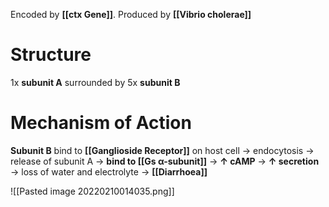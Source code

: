 Encoded by **[[ctx Gene]]**. Produced by **[[Vibrio cholerae]]**

# Structure
1x **subunit A** surrounded by 5x **subunit B**

# Mechanism of Action
**Subunit B** bind to **[[Ganglioside Receptor]]** on host cell → endocytosis → release of subunit A → **bind to [[Gs α-subunit]]** → **↑ cAMP** → **↑ secretion** → loss of water and electrolyte → **[[Diarrhoea]]**

![[Pasted image 20220210014035.png]]